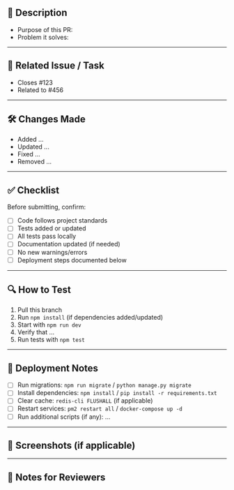 ## 📖 Description
<!-- Provide a clear and concise description of the changes in this PR. -->
- Purpose of this PR:
- Problem it solves:

---

## 🎯 Related Issue / Task
<!-- Link the related issue/task here. Example: -->
- Closes #123
- Related to #456

---

## 🛠️ Changes Made
<!-- List the key changes you made in this PR. -->
- Added ...
- Updated ...
- Fixed ...
- Removed ...

---

## ✅ Checklist
Before submitting, confirm:

- [ ] Code follows project standards
- [ ] Tests added or updated
- [ ] All tests pass locally
- [ ] Documentation updated (if needed)
- [ ] No new warnings/errors
- [ ] Deployment steps documented below

---

## 🔍 How to Test
<!-- Provide steps to test your changes locally -->
1. Pull this branch
2. Run `npm install` (if dependencies added/updated)
3. Start with `npm run dev`
4. Verify that ...
5. Run tests with `npm test`

---

## 🚀 Deployment Notes
<!-- Actions to perform after merging this PR -->
- [ ] Run migrations: `npm run migrate` / `python manage.py migrate`
- [ ] Install dependencies: `npm install` / `pip install -r requirements.txt`
- [ ] Clear cache: `redis-cli FLUSHALL` (if applicable)
- [ ] Restart services: `pm2 restart all` / `docker-compose up -d`
- [ ] Run additional scripts (if any): ...

---

## 📸 Screenshots (if applicable)
<!-- Add before/after screenshots for UI changes -->

---

## 🧾 Notes for Reviewers
<!-- Any extra context or comments for the reviewers -->
